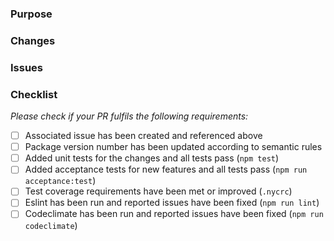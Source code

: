 ### Purpose
<!-- Enter a description of why this PR is necessary. -->

### Changes
<!-- A list of changes that are maid to achieve the purpose.  -->

### Issues
<!-- A list of issues addressed in this pull request. Consider to create a new issue if no relevant issue already exists.  -->

### Checklist
_Please check if your PR fulfils the following requirements:_
- [ ] Associated issue has been created and referenced above
- [ ] Package version number has been updated according to semantic rules
- [ ] Added unit tests for the changes and all tests pass (`npm test`)
- [ ] Added acceptance tests for new features and all tests pass (`npm run acceptance:test`)
- [ ] Test coverage requirements have been met or improved (`.nycrc`)
- [ ] Eslint has been run and reported issues have been fixed (`npm run lint`)
- [ ] Codeclimate has been run and reported issues have been fixed (`npm run codeclimate`)
